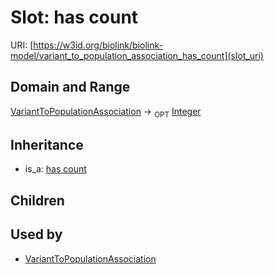 # Slot: has count




URI: [https://w3id.org/biolink/biolink-model/variant_to_population_association_has_count](slot_uri)
## Domain and Range

[VariantToPopulationAssociation](VariantToPopulationAssociation.md) ->  <sub>OPT</sub> [Integer](Integer.md)
## Inheritance

 *  is_a: [has count](has_count.md)
## Children

## Used by

 * [VariantToPopulationAssociation](VariantToPopulationAssociation.md)
